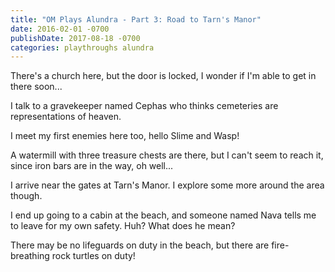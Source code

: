 ```yaml
---
title: "OM Plays Alundra - Part 3: Road to Tarn's Manor"
date: 2016-02-01 -0700
publishDate: 2017-08-18 -0700
categories: playthroughs alundra
---
```


There's a church here, but the door is locked, I wonder if I'm able to get in there soon...

I talk to a gravekeeper named Cephas who thinks cemeteries are representations of heaven.

I meet my first enemies here too, hello Slime and Wasp!

A watermill with three treasure chests are there, but I can't seem to reach it, since iron bars are in the way, oh well...

I arrive near the gates at Tarn's Manor. I explore some more around the area though.

I end up going to a cabin at the beach, and someone named Nava tells me to leave for my own safety. Huh? What does he mean?

There may be no lifeguards on duty in the beach, but there are fire-breathing rock turtles on duty!

